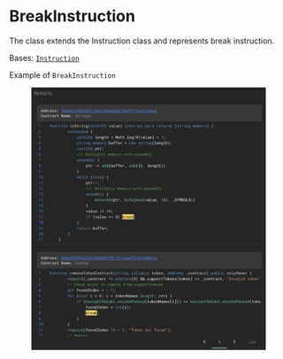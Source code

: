 # BreakInstruction

The class extends the Instruction class and represents break instruction.

Bases: [`Instruction`](./)

Example of `BreakInstruction`

<figure><img src="../../.gitbook/assets/image (2).png" alt=""><figcaption></figcaption></figure>
